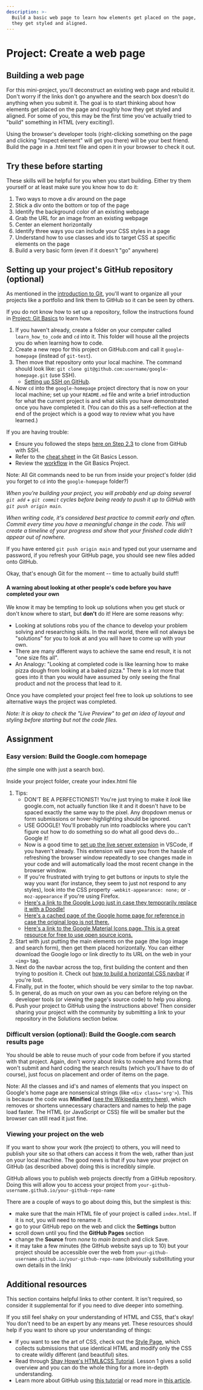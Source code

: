 ```yaml
---
description: >-
  Build a basic web page to learn how elements get placed on the page, and how
  they get styled and aligned.
---
```


# Project: Create a web page

## Building a web page

For this mini-project, you'll deconstruct an existing web page and rebuild it. Don't worry if the links don't go anywhere and the search box doesn't do anything when you submit it. The goal is to start thinking about how elements get placed on the page and roughly how they get styled and aligned. For some of you, this may be the first time you've actually tried to "build" something in HTML \(very exciting!\).

Using the browser's developer tools \(right-clicking something on the page and clicking "inspect element" will get you there\) will be your best friend. Build the page in a .html text file and open it in your browser to check it out.

## Try these before starting

These skills will be helpful for you when you start building. Either try them yourself or at least make sure you know how to do it:

1. Two ways to move a div around on the page
2. Stick a div onto the bottom or top of the page
3. Identify the background color of an existing webpage
4. Grab the URL for an image from an existing webpage
5. Center an element horizontally
6. Identify three ways you can include your CSS styles in a page
7. Understand how to use classes and ids to target CSS at specific elements on the page
8. Build a very basic form \(even if it doesn't "go" anywhere\)

## Setting up your project's GitHub repository \(optional\)

As mentioned in the [introduction to Git](https://www.learnhowtocodebook.com/foundations/git/overview), you'll want to organize all your projects like a portfolio and link them to GitHub so it can be seen by others.

If you do not know how to set up a repository, follow the instructions found in [Project: Git Basics](https://www.learnhowtocodebook.com/foundations/git/project-practicing-git) to learn how.

1. If you haven't already, create a folder on your computer called `learn_how_to_code` and `cd` into it. This folder will house all the projects you do when learning how to code.
2. Create a new repo for this project on GitHub.com and call it `google-homepage` \(instead of `git-test`\).
3. Then move that repository onto your local machine. The command should look like: `git clone git@github.com:username/google-homepage.git` \(use SSH\).
   * [Setting up SSH on GitHub](https://www.learnhowtocodebook.com/foundations/requirements/setting-up-git#step-2-configure-git-and-github).
4. Now `cd` into the `google-homepage` project directory that is now on your local machine; set up your `README.md` file and write a brief introduction for what the current project is and what skills you have demonstrated once you have completed it. \(You can do this as a self-reflection at the end of the project which is a good way to review what you have learned.\)

If you are having trouble:

* Ensure you followed the steps [here on Step 2.3](https://www.learnhowtocodebook.com/foundations/requirements/setting-up-git#step-2-configure-git-and-github) to clone from GitHub with SSH.
* Refer to the [cheat sheet](https://www.learnhowtocodebook.com/foundations/git/git-basics) in the Git Basics Lesson.
* Review the [workflow](https://www.learnhowtocodebook.com/foundations/git/project-practicing-git) in the Git Basics Project.

Note: All Git commands need to be run from inside your project's folder \(did you forget to `cd` into the `google-homepage` folder?\)

_When you're building your project, you will probably end up doing several `git add` + `git commit` cycles before being ready to push it up to GitHub with `git push origin main`._

_When writing code, it's considered best practice to commit early and often. Commit every time you have a meaningful change in the code. This will create a timeline of your progress and show that your finished code didn't appear out of nowhere._

If you have entered `git push origin main` and typed out your username and password, if you refresh your GitHub page, you should see new files added onto GitHub.

Okay, that's enough Git for the moment -- time to actually build stuff!

#### A warning about looking at other people's code before you have completed your own

We know it may be tempting to look up solutions when you get stuck or don't know where to start, but **don't** do it! Here are some reasons why:

* Looking at solutions robs you of the chance to develop your problem solving and researching skills. In the real world, there will not always be "solutions" for you to look at and you will have to come up with your own.
* There are many different ways to achieve the same end result, it is not "one size fits all".
* An Analogy: "Looking at completed code is like learning how to make pizza dough from looking at a baked pizza." There is a lot more that goes into it than you would have assumed by only seeing the final product and not the process that lead to it.

Once you have completed your project feel free to look up solutions to see alternative ways the project was completed.

_Note: It is okay to check the "Live Preview" to get an idea of layout and styling before starting but not the code files._

## Assignment

### **Easy version: Build the Google.com homepage**

\(the simple one with just a search box\).

Inside your project folder, create your index.html file

1. Tips:
   * DON'T BE A PERFECTIONIST! You're just trying to make it _look_ like google.com, not actually function like it and it doesn't have to be spaced exactly the same way to the pixel. Any dropdown menus or form submissions or hover-highlighting should be ignored.
   * USE GOOGLE! You'll probably run into roadblocks where you can't figure out how to do something so do what all good devs do... Google it!
   * Now is a good time to [set up the live server extension](https://youtu.be/mGORIVStWWc) in VSCode, if you haven't already. This extension will save you from the hassle of refreshing the browser window repeatedly to see changes made in your code and will automatically load the most recent change in the browser window.
   * If you're frustrated with trying to get buttons or inputs to style the way you want \(for instance, they seem to just not respond to any styles\), look into the CSS property `-webkit-appearance: none;` or `-moz-appearance` if you're using Firefox.
   * [Here's a link to the Google Logo just in case they temporarily replace it with a Doodle!](https://www.google.com/images/branding/googlelogo/1x/googlelogo_color_272x92dp.png)
   * [Here's a cached page of the Google home page for reference in case the original logo is not there.](https://web.archive.org/web/20191130234759/https://www.google.com/)
   * [Here's a link to the Google Material Icons page. This is a great resource for free to use open source icons.](https://fonts.google.com/icons)
2. Start with just putting the main elements on the page \(the logo image and search form\), then get them placed horizontally. You can either download the Google logo or link directly to its URL on the web in your `<img>` tag.
3. Next do the navbar across the top, first building the content and then trying to position it. Check out [how to build a horizontal CSS navbar](http://www.w3schools.com/css/css_navbar.asp) if you're lost.
4. Finally, put in the footer, which should be very similar to the top navbar.
5. In general, do as much on your own as you can before relying on the developer tools \(or viewing the page's source code\) to help you along.
6. Push your project to GitHub using the instructions above! Then consider sharing your project with the community by submitting a link to your repository in the Solutions section below.

### **Difficult version \(optional\): Build the Google.com search results page**

You should be able to reuse much of your code from before if you started with that project. Again, don't worry about links to nowhere and forms that won't submit and hard coding the search results \(which you'll have to do of course\), just focus on placement and order of items on the page.

Note: All the classes and id's and names of elements that you inspect on Google's home page are nonsensical strings \(like `<div class='srg'>`\). This is because the code was **Minified** \([see the Wikipedia entry here](https://en.wikipedia.org/wiki/Minification_%28programming%29)\), which removes or shortens unnecessary characters and names to help the page load faster. The HTML \(or JavaScript or CSS\) file will be smaller but the browser can still read it just fine.

### Viewing your project on the web

If you want to show your work \(the project\) to others, you will need to publish your site so that others can access it from the web, rather than just on your local machine. The good news is that if you have your project on GitHub \(as described above\) doing this is incredibly simple.

GitHub allows you to publish web projects directly from a GitHub repository. Doing this will allow you to access your project from `your-github-username.github.io/your-github-repo-name`

There are a couple of ways to go about doing this, but the simplest is this:

* make sure that the main HTML file of your project is called `index.html`. If it is not, you will need to rename it.
* go to your GitHub repo on the web and click the **Settings** button
* scroll down until you find the **GitHub Pages** section
* change the **Source** from _none_ to _main branch_ and click Save.
* it may take a few minutes \(the GitHub website says up to 10\) but your project should be accessible over the web from `your-github-username.github.io/your-github-repo-name` \(obviously substituting your own details in the link\)

## Additional resources

This section contains helpful links to other content. It isn't required, so consider it supplemental for if you need to dive deeper into something.

If you still feel shaky on your understanding of HTML and CSS, that's okay! You don't need to be an expert by any means yet. These resources should help if you want to shore up your understanding of things:

* If you want to see the art of CSS, check out the [Style Page](https://stylestage.dev/), which collects submissions that use identical HTML and modify only the CSS to create wildly different \(and beautiful\) sites.
* Read through [Shay Howe's HTML&CSS Tutorial](http://learn.shayhowe.com/html-css/terminology-syntax-intro). Lesson 1 gives a solid overview and you can do the whole thing for a more in-depth understanding.
* Learn more about GitHub using [this tutorial](https://try.github.io) or read more in [this article](http://readwrite.com/2013/09/30/understanding-github-a-journey-for-beginners-part-1).

